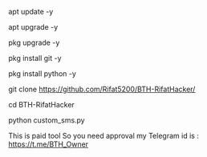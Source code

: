 apt update -y

apt upgrade -y

pkg upgrade -y

pkg install git -y

pkg install python -y

git clone https://github.com/Rifat5200/BTH-RifatHacker/

cd BTH-RifatHacker

python custom_sms.py

This is paid tool So you need approval my Telegram id is : https://t.me/BTH_Owner
